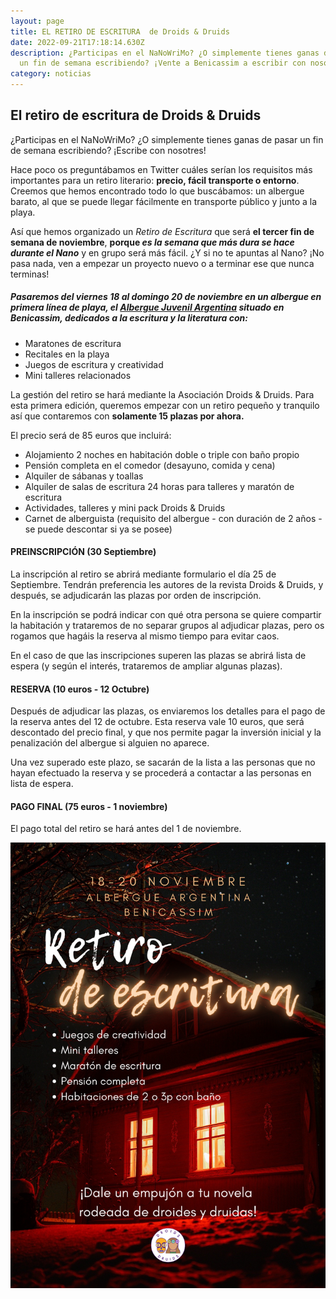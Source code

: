 ```yaml
---
layout: page
title: EL RETIRO DE ESCRITURA  de Droids & Druids
date: 2022-09-21T17:18:14.630Z
description: ¿Participas en el NaNoWriMo? ¿O simplemente tienes ganas de pasar
  un fin de semana escribiendo? ¡Vente a Benicassim a escribir con nosotres!
category: noticias
---
```

## El retiro de escritura de Droids & Druids

¿Participas en el NaNoWriMo? ¿O simplemente tienes ganas de pasar un fin de semana escribiendo? ¡Escribe con nosotres!

Hace poco os preguntábamos en Twitter cuáles serían los requisitos más importantes para un retiro literario: **precio, fácil transporte o entorno**. Creemos que hemos encontrado todo lo que buscábamos: un albergue barato, al que se puede llegar fácilmente en transporte público y junto a la playa.

Así que hemos organizado un *Retiro de Escritura* que será **el tercer fin de semana de noviembre**, **porque *es la semana que más dura se hace durante el Nano*** y en grupo será más fácil. ¿Y si no te apuntas al Nano? ¡No pasa nada, ven a empezar un proyecto nuevo o a terminar ese que nunca terminas!

##### Pasaremos del viernes 18 al domingo 20 de noviembre en un albergue en primera línea de playa, el [Albergue Juvenil Argentina](https://ivaj.gva.es/es/detalle-albergue/-/asset_publisher/j5whEpT4Ok1b/content/albergue-juvenil-argentina-benicasim) situado en Benicassim, dedicados a la escritura y la literatura con:

* Maratones de escritura
* Recitales en la playa
* Juegos de escritura y creatividad
* Mini talleres relacionados 

La gestión del retiro se hará mediante la Asociación Droids & Druids. Para esta primera edición, queremos empezar con un retiro pequeño y tranquilo así que contaremos con **solamente 15 plazas por ahora.** 

El precio será de 85 euros que incluirá:

* Alojamiento 2 noches en habitación doble o triple con baño propio
* Pensión completa en el comedor (desayuno, comida y cena)
* Alquiler de sábanas y toallas
* Alquiler de salas de escritura 24 horas para talleres y maratón de escritura
* Actividades, talleres y mini pack Droids & Druids
* Carnet de alberguista (requisito del albergue - con duración de 2 años - se puede descontar si ya se posee)

#### PREINSCRIPCIÓN (30 Septiembre)

La inscripción al retiro se abrirá mediante formulario el día 25 de Septiembre. Tendrán preferencia les autores de la revista Droids & Druids, y después, se adjudicarán las plazas por orden de inscripción. 

En la inscripción se podrá indicar con qué otra persona se quiere compartir la habitación y trataremos de no separar grupos al adjudicar plazas, pero os rogamos que hagáis la reserva al mismo tiempo para evitar caos.

En el caso de que las inscripciones superen las plazas se abrirá lista de espera (y según el interés, trataremos de ampliar algunas plazas). 

#### RESERVA (10 euros - 12 Octubre)

Después de adjudicar las plazas, os enviaremos los detalles para el pago de la reserva antes del 12 de octubre. Esta reserva vale 10 euros, que será descontado del precio final, y que nos permite pagar la inversión inicial y la penalización del albergue si alguien no aparece.

Una vez superado este plazo, se sacarán de la lista a las personas que no hayan efectuado la reserva y se procederá a contactar a las personas en lista de espera.

#### PAGO FINAL (75 euros - 1 noviembre)

El pago total del retiro se hará antes del 1 de noviembre.

![Cartel que dice: Retiro de escritura - * Alojamiento 2 noches en habitación doble o triple con baño propio * Pensión completa en el comedor (desayuno, comida y cena) * Alquiler de sábanas y toallas * Alquiler de salas de escritura 24 horas para talleres y maratón de escritura * Actividades, talleres y mini pack Droids & Druids * Carnet de alberguista (requisito del albergue - con duración de 2 años - se puede descontar si ya se posee)](/public/images/rsz_1retiro_a4.png)